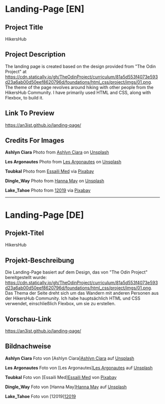 # Landing-Page [EN]

## Project Title

HikersHub

## Project Description

The landing page is created based on the design provided from "The Odin Project" at https://cdn.statically.io/gh/TheOdinProject/curriculum/81a5d553f4073e593d23a6ab00d50eef8620796d/foundations/html_css/project/imgs/01.png. The theme of the page revolves around hiking with other people from the HikersHub Community. I have primarily used HTML and CSS, along with Flexbox, to build it.

## Link To Preview

https://an3ist.github.io/landing-page/

## Credits For Images

**Ashlyn Ciara** Photo from [Ashlyn Ciara](https://unsplash.com/de/@ashlynciara?utm_content=creditCopyText&utm_medium=referral&utm_source=unsplash) on [Unsplash](https://unsplash.com/de/fotos/i-LC8EF-55Q?utm_content=creditCopyText&utm_medium=referral&utm_source=unsplash)

**Les Argonautes** Photo from [Les Argonautes](https://unsplash.com/de/@lesargonautes?utm_content=creditCopyText&utm_medium=referral&utm_source=unsplash) on [Unsplash](https://unsplash.com/de/fotos/2mMrxyI13QU?utm_content=creditCopyText&utm_medium=referral&utm_source=unsplash)

**Toubkal** Photo from [Essaili Med](https://pixabay.com/users/simomed-3277263/?utm_source=link-attribution&amp;utm_medium=referral&amp;utm_campaign=image&amp;content=7278422) via [Pixabay](https://pixabay.com//?link-attribution&amp;utm_medium=referral&amp;utm_campaign=image&amp;content=7278422)

**Dingle_Way** Photo from [Hanna May](https://unsplash.com/de/@hanna405?utm_content=creditCopyText&utm_medium=referral&utm_source=unsplash) on [Unsplash](https://unsplash.com/de/fotos/W7-Qi9qz5QM?utm_content=creditCopyText&utm_medium=referral&utm_source=unsplash)

**Lake_Tahoe** Photo from [12019](https://pixabay.com/users/12019-12019/?utm_source=link-attribution&amp;utm_medium=referral&amp;utm_campaign=image&amp;content=1591339) via [Pixabay](https://pixabay.com//?link-attribution&amp;utm_medium=referral&amp;utm_campaign=image&amp;content=1591339)


--------------------------------------------------------------------------------------------------------------------------------------------------------------------------------------------------------------------------------------------------------------------------




# Landing-Page [DE]

## Projekt-Titel

HikersHub

## Projekt-Beschreibung

Die Landing-Page basiert auf dem Design, das von "The Odin Project" bereitgestellt wurde: https://cdn.statically.io/gh/TheOdinProject/curriculum/81a5d553f4073e593d23a6ab00d50eef8620796d/foundations/html_css/project/imgs/01.png. Das Thema der Seite dreht sich um das Wandern mit anderen Personen aus der HikersHub Community. Ich habe hauptsächlich HTML und CSS verwendet, einschließlich Flexbox, um sie zu erstellen.

## Vorschau-Link

https://an3ist.github.io/landing-page/

## Bildnachweise

**Ashlyn Ciara** Foto von [Ashlyn Ciara]<a href="https://unsplash.com/de/@ashlynciara?utm_content=creditCopyText&utm_medium=referral&utm_source=unsplash">Ashlyn Ciara</a> auf <a href="https://unsplash.com/de/fotos/i-LC8EF-55Q?utm_content=creditCopyText&utm_medium=referral&utm_source=unsplash">Unsplash</a>

**Les Argonautes** Foto von [Les Argonautes]<a href="https://unsplash.com/de/@lesargonautes?utm_content=creditCopyText&utm_medium=referral&utm_source=unsplash">Les Argonautes</a> auf <a href="https://unsplash.com/de/fotos/2mMrxyI13QU?utm_content=creditCopyText&utm_medium=referral&utm_source=unsplash">Unsplash</a>

**Toubkal** Foto von [Essaili Med]<a href="https://pixabay.com/users/simomed-3277263/?utm_source=link-attribution&utm_medium=referral&utm_campaign=image&utm_content=7278422">Essaili Med</a> von <a href="https://pixabay.com//?utm_source=link-attribution&utm_medium=referral&utm_campaign=image&utm_content=7278422">Pixabay</a>

**Dingle_Way** Foto von [Hanna May]<a href="https://unsplash.com/de/@hanna405?utm_content=creditCopyText&utm_medium=referral&utm_source=unsplash">Hanna May</a> auf <a href="https://unsplash.com/de/fotos/W7-Qi9qz5QM?utm_content=creditCopyText&utm_medium=referral&utm_source=unsplash">Unsplash</a>

**Lake_Tahoe** Foto von [12019]<a href="https://pixabay.com/users/12019-12019/?utm_source=link-attribution&utm_medium=referral&utm_campaign=image&ut">12019</a>
